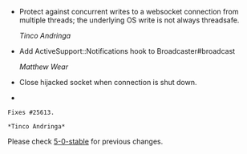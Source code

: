 *   Protect against concurrent writes to a websocket connection from
    multiple threads; the underlying OS write is not always threadsafe.

    *Tinco Andringa*

*   Add ActiveSupport::Notifications hook to Broadcaster#broadcast

    *Matthew Wear*

*   Close hijacked socket when connection is shut down.
*   

    Fixes #25613.

    *Tinco Andringa*


Please check [5-0-stable](https://github.com/rails/rails/blob/5-0-stable/actioncable/CHANGELOG.md) for previous changes.
